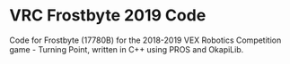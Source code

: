 # VRC Frostbyte 2019 Code

Code for Frostbyte (17780B) for the 2018-2019 VEX Robotics Competition game - Turning Point, written in C++ using PROS and OkapiLib.